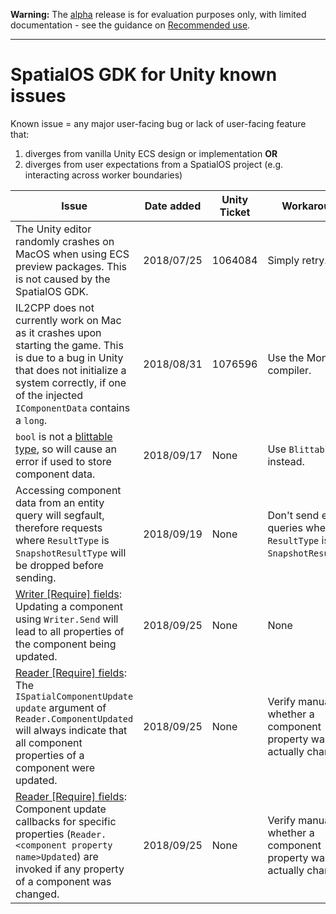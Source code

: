 **Warning:** The [alpha](https://docs.improbable.io/reference/latest/shared/release-policy#maturity-stages) release is for evaluation purposes only, with limited documentation - see the guidance on [Recommended use](../README.md#recommended-use).

----

# SpatialOS GDK for Unity known issues

Known issue = any major user-facing bug or lack of user-facing feature that:
1. diverges from vanilla Unity ECS design or implementation **OR**
1. diverges from user expectations from a SpatialOS project (e.g. interacting across worker boundaries)

| Issue                                                                                                                                                                                                             | Date added | Unity Ticket | Workaround?                                                           | Fixed? |
|-------------------------------------------------------------------------------------------------------------------------------------------------------------------------------------------------------------------|------------|--------------|-----------------------------------------------------------------------|--------|
| The Unity editor randomly crashes on MacOS when using ECS preview packages. This is not caused by the SpatialOS GDK.                                                                                              | 2018/07/25 | 1064084      | Simply retry.                                                         | No     |
| IL2CPP does not currently work on Mac as it crashes upon starting the game. This is due to a bug in Unity that does not initialize a system correctly, if one of the injected `IComponentData` contains a `long`. | 2018/08/31 | 1076596      | Use the Mono compiler.                                                | Yes    |
| `bool` is not a [blittable type](https://docs.microsoft.com/en-us/dotnet/framework/interop/blittable-and-non-blittable-types), so will cause an error if used to store component data.                            | 2018/09/17 | None         | Use `BlittableBool` instead.                                          | No     |
| Accessing component data from an entity query will segfault, therefore requests where `ResultType` is `SnapshotResultType` will be dropped before sending.                                                        | 2018/09/19 | None         | Don't send entity queries where `ResultType` is `SnapshotResultType`. | No     |
| [Writer [Require] fields](content/gameobject/reading-and-writing-component-data.md): Updating a component using `Writer.Send` will lead to all properties of the component being updated. | 2018/09/25 | None | None | No |
| [Reader [Require] fields]((content/gameobject/reading-and-writing-component-data.md)): The `ISpatialComponentUpdate update` argument of `Reader.ComponentUpdated` will always indicate that all component properties of a component were updated. | 2018/09/25 | None | Verify manually whether a component property was actually changed. | No |
| [Reader [Require] fields]((content/gameobject/reading-and-writing-component-data.md)): Component update callbacks for specific properties (`Reader.<component property name>Updated`) are invoked if any property of a component was changed. | 2018/09/25 | None | Verify manually whether a component property was actually changed. | No |git s
